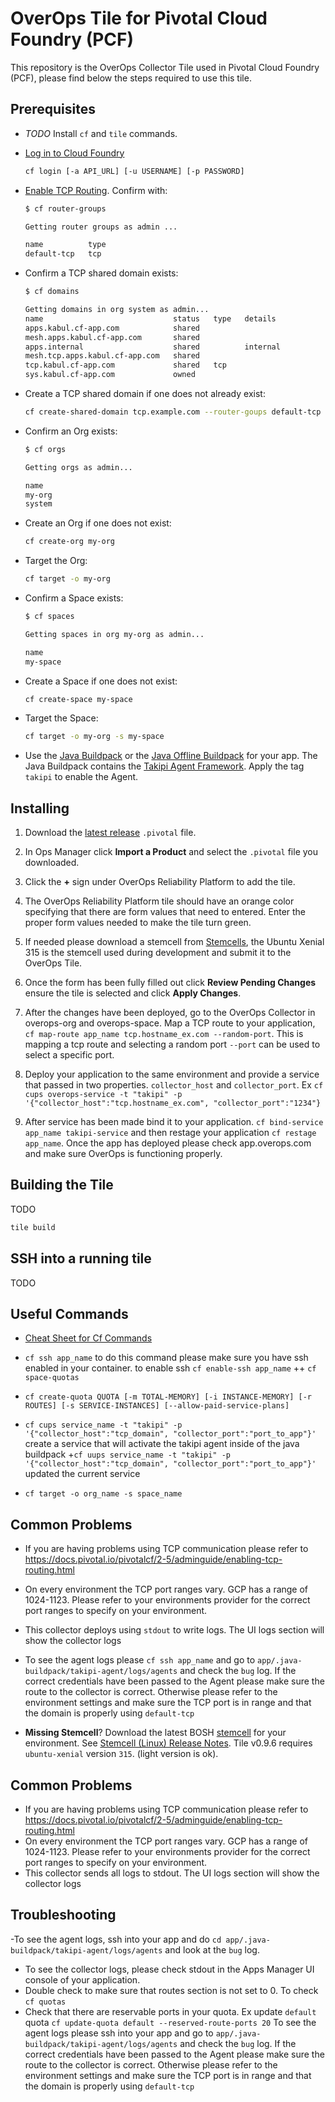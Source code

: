 # OverOps Tile for Pivotal Cloud Foundry (PCF)

This repository is the OverOps Collector Tile used in Pivotal Cloud Foundry (PCF), please find below the steps required to use this tile.

## Prerequisites

* *TODO* Install `cf` and `tile` commands.

* [Log in to Cloud Foundry](https://docs.cloudfoundry.org/cf-cli/getting-started.html)

  ```sh
  cf login [-a API_URL] [-u USERNAME] [-p PASSWORD]
  ```

* [Enable TCP Routing](https://docs.cloudfoundry.org/adminguide/enabling-tcp-routing.html). Confirm with:

  ```sh
  $ cf router-groups

  Getting router groups as admin ...

  name          type
  default-tcp   tcp
  ```

* Confirm a TCP shared domain exists:

  ```sh
  $ cf domains

  Getting domains in org system as admin...
  name                             status   type   details
  apps.kabul.cf-app.com            shared
  mesh.apps.kabul.cf-app.com       shared
  apps.internal                    shared          internal
  mesh.tcp.apps.kabul.cf-app.com   shared
  tcp.kabul.cf-app.com             shared   tcp
  sys.kabul.cf-app.com             owned
  ```

* Create a TCP shared domain if one does not already exist:

  ```sh
  cf create-shared-domain tcp.example.com --router-goups default-tcp
  ```

* Confirm an Org exists:

  ```sh
  $ cf orgs

  Getting orgs as admin...

  name
  my-org
  system
  ```

* Create an Org if one does not exist:

  ```sh
  cf create-org my-org
  ```

* Target the Org:

  ```sh
  cf target -o my-org
  ```

* Confirm a Space exists:

  ```sh
  $ cf spaces

  Getting spaces in org my-org as admin...

  name
  my-space
  ```

* Create a Space if one does not exist:

  ```sh
  cf create-space my-space
  ```

* Target the Space:

  ```sh
  cf target -o my-org -s my-space
  ```

* Use the [Java Buildpack](https://github.com/cloudfoundry/java-buildpack) or the [Java Offline Buildpack](https://docs.pivotal.io/pivotalcf/2-4/buildpacks/java/index.html) for your app. The Java Buildpack contains the [Takipi Agent Framework](https://github.com/cloudfoundry/java-buildpack/blob/master/docs/framework-takipi_agent.md). Apply the tag `takipi` to enable the Agent.

## Installing

1. Download the [latest release](https://github.com/takipi-field/overops-tile/releases) `.pivotal` file.

2. In Ops Manager click **Import a Product** and select the `.pivotal` file you downloaded.

3. Click the **+** sign under OverOps Reliability Platform to add the tile.

4. The OverOps Reliability Platform tile should have an orange color specifying that there are form values that need to entered. Enter the proper form values needed to make the tile turn green.

5. If needed please download a stemcell from [Stemcells](https://bosh.cloudfoundry.org/stemcells/), the Ubuntu Xenial 315 is the stemcell used during development and submit it to the OverOps Tile.

6. Once the form has been fully filled out click **Review Pending Changes** ensure the tile is selected and click **Apply Changes**.

7. After the changes have been deployed, go to the OverOps Collector in overops-org and overops-space. Map a TCP route to your application, `cf map-route app_name tcp.hostname_ex.com --random-port`. This is mapping a tcp route and selecting a random port `--port` can be used to select a specific port.

8. Deploy your application to the same environment and provide a service that passed in two properties. `collector_host` and `collector_port`. Ex `cf cups overops-service -t "takipi" -p '{"collector_host":"tcp.hostname_ex.com", "collector_port":"1234"}`

9. After service has been made bind it to your application. `cf bind-service app_name takipi-service` and then restage your application `cf restage app_name`. Once the app has deployed please check app.overops.com and make sure OverOps is functioning properly.

## Building the Tile

TODO

```sh
tile build
```

## SSH into a running tile

TODO

## Useful Commands
+ [Cheat Sheet for Cf Commands](https://blog.anynines.com/cloud-foundry-command-line-cheat-sheet/)

+ ```cf ssh app_name``` to do this command please make sure you have ssh enabled in your container. to enable ssh ```cf enable-ssh app_name```
++ ```cf space-quotas```
+ ```cf create-quota QUOTA [-m TOTAL-MEMORY] [-i INSTANCE-MEMORY] [-r ROUTES] [-s SERVICE-INSTANCES] [--allow-paid-service-plans] ```
+ ```cf cups service_name -t "takipi" -p '{"collector_host":"tcp_domain", "collector_port":"port_to_app"}'``` create a service that will activate the takipi agent inside of the java buildpack
+```cf uups service_name -t "takipi" -p '{"collector_host":"tcp_domain", "collector_port":"port_to_app"}'``` updated the current service
+ ``` cf target -o org_name -s space_name ```

## Common Problems

* If you are having problems using TCP communication please refer to https://docs.pivotal.io/pivotalcf/2-5/adminguide/enabling-tcp-routing.html

* On every environment the TCP port ranges vary. GCP has a range of 1024-1123. Please refer to your environments provider for the correct port ranges to specify on your environment.

* This collector deploys using `stdout` to write logs. The UI logs section will show the collector logs

* To see the agent logs please `cf ssh app_name` and go to `app/.java-buildpack/takipi-agent/logs/agents` and check the `bug` log. If the correct credentials have been passed to the Agent please make sure the route to the collector is correct. Otherwise please refer to the environment settings and make sure the TCP port is in range and that the domain is properly using `default-tcp`

* **Missing Stemcell**? Download the latest BOSH [stemcell](https://bosh.cloudfoundry.org/stemcells/bosh-aws-xen-hvm-ubuntu-xenial-go_agent) for your environment. See [Stemcell (Linux) Release Notes](https://docs.pivotal.io/pivotalcf/2-6/stemcells/stemcells.html#315-line). Tile v0.9.6 requires `ubuntu-xenial` version `315`. (light version is ok).

## Common Problems
- If you are having problems using TCP communication please refer to https://docs.pivotal.io/pivotalcf/2-5/adminguide/enabling-tcp-routing.html
- On every environment the TCP port ranges vary. GCP has a range of 1024-1123. Please refer to your environments provider for the correct port ranges to specify on your environment. 
- This collector sends all logs to stdout. The UI logs section will show the collector logs

## Troubleshooting
-To see the agent logs, ssh into your app and do ```cd app/.java-buildpack/takipi-agent/logs/agents``` and look at the ```bug``` log.
- To see the collector logs, please check stdout in the Apps Manager UI console of your application. 
- Double check to make sure that routes section is not set to 0. To check ```cf quotas``` 
- Check that there are reservable ports in your quota. Ex update ```default``` quota ```cf update-quota default --reserved-route-ports 20```
To see the agent logs please ssh into your app and go to `app/.java-buildpack/takipi-agent/logs/agents` and check the `bug` log. If the correct credentials have been passed to the Agent please make sure the route to the collector is correct. Otherwise please refer to the environment settings and make sure the TCP port is in range and that the domain is properly using ```default-tcp```
